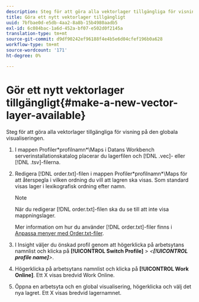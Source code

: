 ```yaml
---
description: Steg för att göra alla vektorlager tillgängliga för visning på den globala visualiseringen.
title: Göra ett nytt vektorlager tillgängligt
uuid: 7bfbae0d-e5db-4aa2-8a8b-15b4980aadb5
exl-id: 6c084bac-1a6d-452a-bf07-e502d0f2145a
translation-type: tm+mt
source-git-commit: d9df90242ef96188f4e4b5e6d04cfef196b0a628
workflow-type: tm+mt
source-wordcount: '171'
ht-degree: 0%

---
```


# Gör ett nytt vektorlager tillgängligt{#make-a-new-vector-layer-available}

Steg för att göra alla vektorlager tillgängliga för visning på den globala visualiseringen.

1. I mappen Profiler\*profilnamn*\Maps i Datans Workbench serverinstallationskatalog placerar du lagerfilen och [!DNL .vec]- eller [!DNL .tsv]-filerna.
1. Redigera [!DNL order.txt]-filen i mappen Profiler\*profilnamn*\Maps för att återspegla i vilken ordning du vill att lagren ska visas. Som standard visas lager i lexikografisk ordning efter namn.

   >[!NOTE]
   >
   >När du redigerar [!DNL order.txt]-filen ska du se till att inte visa mappningslager.

   Mer information om hur du använder [!DNL order.txt]-filer finns i [Anpassa menyer med Order.txt-filer](../../../../home/c-get-started/c-intf-anlys-ftrs/c-ctm-menus/t-cstm-menus-ordr-files.md#task-a391800a8dd444deb3e1516d5189f999).

1. I Insight väljer du önskad profil genom att högerklicka på arbetsytans namnlist och klicka på **[!UICONTROL Switch Profile]** > *&lt;**[!UICONTROL profile name]**>*.
1. Högerklicka på arbetsytans namnlist och klicka på **[!UICONTROL Work Online]**. Ett X visas bredvid Work Online.
1. Öppna en arbetsyta och en global visualisering, högerklicka och välj det nya lagret. Ett X visas bredvid lagernamnet.
